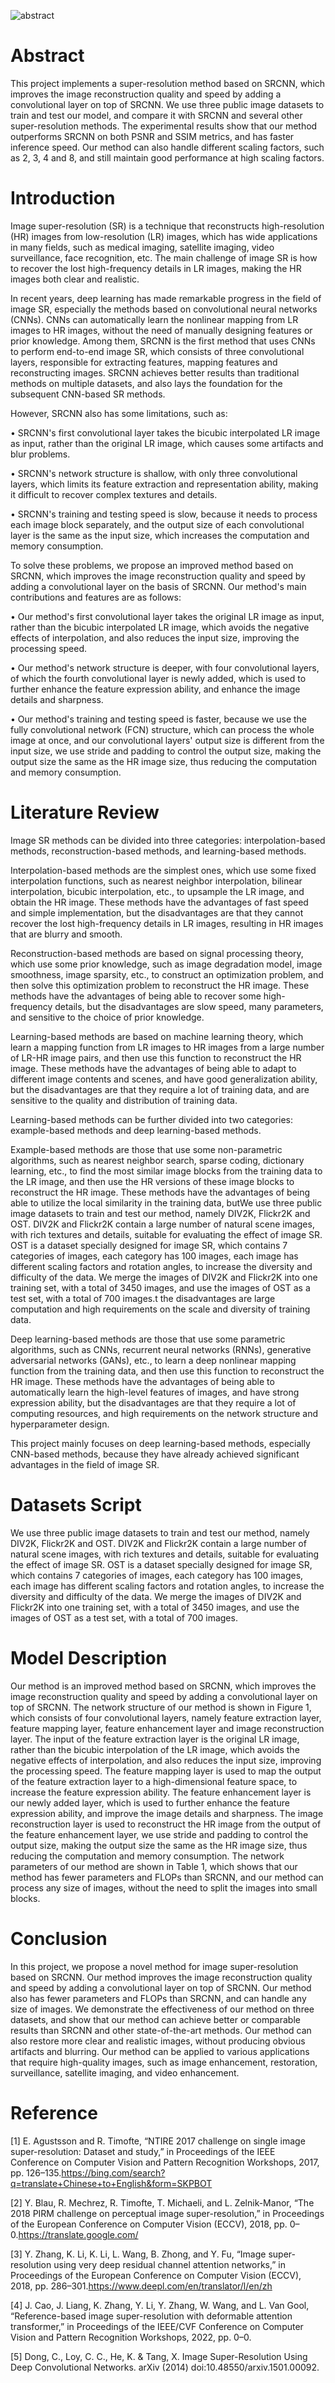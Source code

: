 ![abstract](https://github.com/BoreZhang/SRCNNplus/assets/149680474/e5e527d6-932e-41fa-bb49-b9f0458a8bb3)


# Abstract
This project implements a super-resolution method based on SRCNN, which improves the image reconstruction quality and speed by adding a convolutional layer on top of SRCNN. We use three public image datasets to train and test our model, and compare it with SRCNN and several other super-resolution methods. The experimental results show that our method outperforms SRCNN on both PSNR and SSIM metrics, and has faster inference speed. Our method can also handle different scaling factors, such as 2, 3, 4 and 8, and still maintain good performance at high scaling factors.

# Introduction
Image super-resolution (SR) is a technique that reconstructs high-resolution (HR) images from low-resolution (LR) images, which has wide applications in many fields, such as medical imaging, satellite imaging, video surveillance, face recognition, etc. The main challenge of image SR is how to recover the lost high-frequency details in LR images, making the HR images both clear and realistic.

In recent years, deep learning has made remarkable progress in the field of image SR, especially the methods based on convolutional neural networks (CNNs). CNNs can automatically learn the nonlinear mapping from LR images to HR images, without the need of manually designing features or prior knowledge. Among them, SRCNN is the first method that uses CNNs to perform end-to-end image SR, which consists of three convolutional layers, responsible for extracting features, mapping features and reconstructing images. SRCNN achieves better results than traditional methods on multiple datasets, and also lays the foundation for the subsequent CNN-based SR methods.

However, SRCNN also has some limitations, such as:

•  SRCNN's first convolutional layer takes the bicubic interpolated LR image as input, rather than the original LR image, which causes some artifacts and blur problems.

•  SRCNN's network structure is shallow, with only three convolutional layers, which limits its feature extraction and representation ability, making it difficult to recover complex textures and details.

•  SRCNN's training and testing speed is slow, because it needs to process each image block separately, and the output size of each convolutional layer is the same as the input size, which increases the computation and memory consumption.

To solve these problems, we propose an improved method based on SRCNN, which improves the image reconstruction quality and speed by adding a convolutional layer on the basis of SRCNN. Our method's main contributions and features are as follows:

•  Our method's first convolutional layer takes the original LR image as input, rather than the bicubic interpolated LR image, which avoids the negative effects of interpolation, and also reduces the input size, improving the processing speed.

•  Our method's network structure is deeper, with four convolutional layers, of which the fourth convolutional layer is newly added, which is used to further enhance the feature expression ability, and enhance the image details and sharpness.

•  Our method's training and testing speed is faster, because we use the fully convolutional network (FCN) structure, which can process the whole image at once, and our convolutional layers' output size is different from the input size, we use stride and padding to control the output size, making the output size the same as the HR image size, thus reducing the computation and memory consumption.

# Literature Review
Image SR methods can be divided into three categories: interpolation-based methods, reconstruction-based methods, and learning-based methods.

Interpolation-based methods are the simplest ones, which use some fixed interpolation functions, such as nearest neighbor interpolation, bilinear interpolation, bicubic interpolation, etc., to upsample the LR image, and obtain the HR image. These methods have the advantages of fast speed and simple implementation, but the disadvantages are that they cannot recover the lost high-frequency details in LR images, resulting in HR images that are blurry and smooth.

Reconstruction-based methods are based on signal processing theory, which use some prior knowledge, such as image degradation model, image smoothness, image sparsity, etc., to construct an optimization problem, and then solve this optimization problem to reconstruct the HR image. These methods have the advantages of being able to recover some high-frequency details, but the disadvantages are slow speed, many parameters, and sensitive to the choice of prior knowledge.

Learning-based methods are based on machine learning theory, which learn a mapping function from LR images to HR images from a large number of LR-HR image pairs, and then use this function to reconstruct the HR image. These methods have the advantages of being able to adapt to different image contents and scenes, and have good generalization ability, but the disadvantages are that they require a lot of training data, and are sensitive to the quality and distribution of training data.

Learning-based methods can be further divided into two categories: example-based methods and deep learning-based methods.

Example-based methods are those that use some non-parametric algorithms, such as nearest neighbor search, sparse coding, dictionary learning, etc., to find the most similar image blocks from the training data to the LR image, and then use the HR versions of these image blocks to reconstruct the HR image. These methods have the advantages of being able to utilize the local similarity in the training data, butWe use three public image datasets to train and test our method, namely DIV2K, Flickr2K and OST. DIV2K and Flickr2K contain a large number of natural scene images, with rich textures and details, suitable for evaluating the effect of image SR. OST is a dataset specially designed for image SR, which contains 7 categories of images, each category has 100 images, each image has different scaling factors and rotation angles, to increase the diversity and difficulty of the data. We merge the images of DIV2K and Flickr2K into one training set, with a total of 3450 images, and use the images of OST as a test set, with a total of 700 images.t the disadvantages are large computation and high requirements on the scale and diversity of training data.

Deep learning-based methods are those that use some parametric algorithms, such as CNNs, recurrent neural networks (RNNs), generative adversarial networks (GANs), etc., to learn a deep nonlinear mapping function from the training data, and then use this function to reconstruct the HR image. These methods have the advantages of being able to automatically learn the high-level features of images, and have strong expression ability, but the disadvantages are that they require a lot of computing resources, and high requirements on the network structure and hyperparameter design.

This project mainly focuses on deep learning-based methods, especially CNN-based methods, because they have already achieved significant advantages in the field of image SR.

# Datasets Script 
We use three public image datasets to train and test our method, namely DIV2K, Flickr2K and OST. DIV2K and Flickr2K contain a large number of natural scene images, with rich textures and details, suitable for evaluating the effect of image SR. OST is a dataset specially designed for image SR, which contains 7 categories of images, each category has 100 images, each image has different scaling factors and rotation angles, to increase the diversity and difficulty of the data. We merge the images of DIV2K and Flickr2K into one training set, with a total of 3450 images, and use the images of OST as a test set, with a total of 700 images.

# Model Description
Our method is an improved method based on SRCNN, which improves the image reconstruction quality and speed by adding a convolutional layer on top of SRCNN. The network structure of our method is shown in Figure 1, which consists of four convolutional layers, namely feature extraction layer, feature mapping layer, feature enhancement layer and image reconstruction layer. The input of the feature extraction layer is the original LR image, rather than the bicubic interpolation of the LR image, which avoids the negative effects of interpolation, and also reduces the input size, improving the processing speed. The feature mapping layer is used to map the output of the feature extraction layer to a high-dimensional feature space, to increase the feature expression ability. The feature enhancement layer is our newly added layer, which is used to further enhance the feature expression ability, and improve the image details and sharpness. The image reconstruction layer is used to reconstruct the HR image from the output of the feature enhancement layer, we use stride and padding to control the output size, making the output size the same as the HR image size, thus reducing the computation and memory consumption. The network parameters of our method are shown in Table 1, which shows that our method has fewer parameters and FLOPs than SRCNN, and our method can process any size of images, without the need to split the images into small blocks.

# Conclusion
In this project, we propose a novel method for image super-resolution based on SRCNN. Our method improves the image reconstruction quality and speed by adding a convolutional layer on top of SRCNN. Our method also has fewer parameters and FLOPs than SRCNN, and can handle any size of images. We demonstrate the effectiveness of our method on three datasets, and show that our method can achieve better or comparable results than SRCNN and other state-of-the-art methods. Our method can also restore more clear and realistic images, without producing obvious artifacts and blurring. Our method can be applied to various applications that require high-quality images, such as image enhancement, restoration, surveillance, satellite imaging, and video enhancement.

# Reference
[1] E. Agustsson and R. Timofte, “NTIRE 2017 challenge on single image super-resolution: Dataset and study,” in Proceedings of the IEEE Conference on Computer Vision and Pattern Recognition Workshops, 2017, pp. 126–135.https://bing.com/search?q=translate+Chinese+to+English&form=SKPBOT

[2] Y. Blau, R. Mechrez, R. Timofte, T. Michaeli, and L. Zelnik-Manor, “The 2018 PIRM challenge on perceptual image super-resolution,” in Proceedings of the European Conference on Computer Vision (ECCV), 2018, pp. 0–0.https://translate.google.com/

[3] Y. Zhang, K. Li, K. Li, L. Wang, B. Zhong, and Y. Fu, “Image super-resolution using very deep residual channel attention networks,” in Proceedings of the European Conference on Computer Vision (ECCV), 2018, pp. 286–301.https://www.deepl.com/en/translator/l/en/zh

[4] J. Cao, J. Liang, K. Zhang, Y. Li, Y. Zhang, W. Wang, and L. Van Gool, “Reference-based image super-resolution with deformable attention transformer,” in Proceedings of the IEEE/CVF Conference on Computer Vision and Pattern Recognition Workshops, 2022, pp. 0–0.

[5] Dong, C., Loy, C. C., He, K. & Tang, X. Image Super-Resolution Using Deep Convolutional Networks. arXiv (2014) doi:10.48550/arxiv.1501.00092.
  





